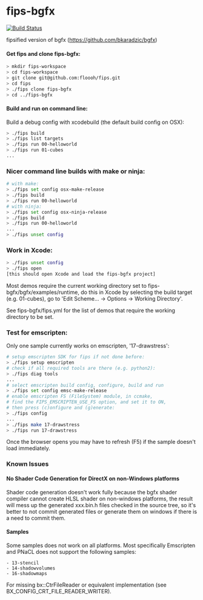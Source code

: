 # fips-bgfx

[![Build Status](https://travis-ci.org/floooh/fips-bgfx.svg?branch=master)](https://travis-ci.org/floooh/fips-bgfx)

fipsified version of bgfx (https://github.com/bkaradzic/bgfx)

#### Get fips and clone fips-bgfx:

```bash
> mkdir fips-workspace
> cd fips-workspace
> git clone git@github.com:floooh/fips.git
> cd fips
> ./fips clone fips-bgfx
> cd ../fips-bgfx
```

#### Build and run on command line:

Build a debug config with xcodebuild (the default build
config on OSX):

```bash
> ./fips build
> ./fips list targets
> ./fips run 00-helloworld
> ./fips run 01-cubes
...
```

### Nicer command line builds with make or ninja:

```bash
# with make:
> ./fips set config osx-make-release
> ./fips build
> ./fips run 00-helloworld
# with ninja:
> ./fips set config osx-ninja-release
> ./fips build
> ./fips run 00-helloworld
...
> ./fips unset config
```

### Work in Xcode:

```bash
> ./fips unset config
> ./fips open
[this should open Xcode and load the fips-bgfx project]
```

Most demos require the current working directory set to
fips-bgfx/bgfx/examples/runtime, do this in Xcode by selecting
the build target (e.g. 01-cubes), go to
'Edit Scheme... -> Options -> Working Directory'.

See fips-bgfx/fips.yml for the list of demos that require the
working directory to be set.

### Test for emscripten:

Only one sample currently works on emscripten, '17-drawstress':

```bash
# setup emscripten SDK for fips if not done before:
> ./fips setup emscripten
# check if all required tools are there (e.g. python2):
> ./fips diag tools
...
# select emscripten build config, configure, build and run
> ./fips set config emsc-make-release
# enable emscripten FS (FileSystem) module, in ccmake,
# find the FIPS_EMSCRIPTEN_USE_FS option, and set it to ON,
# then press (c)onfigure and (g)enerate:
> ./fips config
...
> ./fips make 17-drawstress
> ./fips run 17-drawstress
```

Once the browser opens you may have to refresh (F5) if the sample
doesn't load immediately.

### Known Issues

#### No Shader Code Generation for DirectX on non-Windows platforms

Shader code generation doesn't work fully because the bgfx shader
compiler cannot create HLSL shader on non-windows platforms, the result
will mess up the generated xxx.bin.h files checked in the source tree,
so it's better to not commit generated files or generate them on windows
if there is a need to commit them.

#### Samples

Some samples does not work on all platforms.
Most specifically Emscripten and PNaCL does not support the following samples:

	- 13-stencil
	- 14-shadowvolumes
	- 16-shadowmaps

For missing bx::CtrFileReader or equivalent implementation (see BX_CONFIG_CRT_FILE_READER_WRITER).
